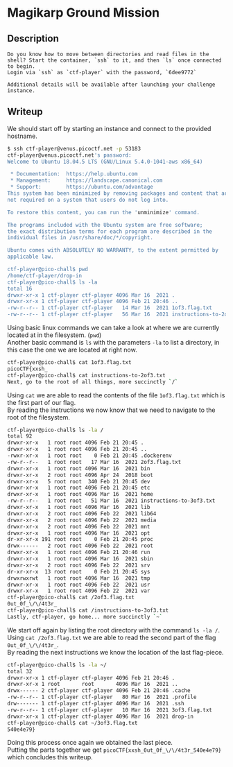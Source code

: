 # Magikarp Ground Mission

## Description
```
Do you know how to move between directories and read files in the shell? Start the container, `ssh` to it, and then `ls` once connected to begin. 
Login via `ssh` as `ctf-player` with the password, `6dee9772`

Additional details will be available after launching your challenge instance.
```

## Writeup

We should start off by starting an instance and connect to the provided hostname. <br/>
```sh
$ ssh ctf-player@venus.picoctf.net -p 53183
ctf-player@venus.picoctf.net's password: 
Welcome to Ubuntu 18.04.5 LTS (GNU/Linux 5.4.0-1041-aws x86_64)

 * Documentation:  https://help.ubuntu.com
 * Management:     https://landscape.canonical.com
 * Support:        https://ubuntu.com/advantage
This system has been minimized by removing packages and content that are
not required on a system that users do not log into.

To restore this content, you can run the 'unminimize' command.

The programs included with the Ubuntu system are free software;
the exact distribution terms for each program are described in the
individual files in /usr/share/doc/*/copyright.

Ubuntu comes with ABSOLUTELY NO WARRANTY, to the extent permitted by
applicable law.

ctf-player@pico-chall$ pwd
/home/ctf-player/drop-in
ctf-player@pico-chall$ ls -la
total 16
drwxr-xr-x 1 ctf-player ctf-player 4096 Mar 16  2021 .
drwxr-xr-x 1 ctf-player ctf-player 4096 Feb 21 20:46 ..
-rw-r--r-- 1 ctf-player ctf-player   14 Mar 16  2021 1of3.flag.txt
-rw-r--r-- 1 ctf-player ctf-player   56 Mar 16  2021 instructions-to-2of3.txt
```

Using basic linux commands we can take a look at where we are currently located at in the filesystem. (`pwd`) <br/>
Another basic command is `ls` with the parameters `-la` to list a directory, in this case the one we are located at right now. <br/>
```sh
ctf-player@pico-chall$ cat 1of3.flag.txt 
picoCTF{xxsh_
ctf-player@pico-chall$ cat instructions-to-2of3.txt 
Next, go to the root of all things, more succinctly `/`
```

Using `cat` we are able to read the contents of the file `1of3.flag.txt` which is the first part of our flag. <br/>
By reading the instructions we now know that we need to navigate to the root of the filesystem. <br/>
```sh
ctf-player@pico-chall$ ls -la /
total 92
drwxr-xr-x   1 root root 4096 Feb 21 20:45 .
drwxr-xr-x   1 root root 4096 Feb 21 20:45 ..
-rwxr-xr-x   1 root root    0 Feb 21 20:45 .dockerenv
-rw-r--r--   1 root root   17 Mar 16  2021 2of3.flag.txt
drwxr-xr-x   1 root root 4096 Mar 16  2021 bin
drwxr-xr-x   2 root root 4096 Apr 24  2018 boot
drwxr-xr-x   5 root root  340 Feb 21 20:45 dev
drwxr-xr-x   1 root root 4096 Feb 21 20:45 etc
drwxr-xr-x   1 root root 4096 Mar 16  2021 home
-rw-r--r--   1 root root   51 Mar 16  2021 instructions-to-3of3.txt
drwxr-xr-x   1 root root 4096 Mar 16  2021 lib
drwxr-xr-x   2 root root 4096 Feb 22  2021 lib64
drwxr-xr-x   2 root root 4096 Feb 22  2021 media
drwxr-xr-x   2 root root 4096 Feb 22  2021 mnt
drwxr-xr-x   1 root root 4096 Mar 16  2021 opt
dr-xr-xr-x 191 root root    0 Feb 21 20:45 proc
drwx------   2 root root 4096 Feb 22  2021 root
drwxr-xr-x   1 root root 4096 Feb 21 20:46 run
drwxr-xr-x   1 root root 4096 Mar 16  2021 sbin
drwxr-xr-x   2 root root 4096 Feb 22  2021 srv
dr-xr-xr-x  13 root root    0 Feb 21 20:45 sys
drwxrwxrwt   1 root root 4096 Mar 16  2021 tmp
drwxr-xr-x   1 root root 4096 Feb 22  2021 usr
drwxr-xr-x   1 root root 4096 Feb 22  2021 var
ctf-player@pico-chall$ cat /2of3.flag.txt 
0ut_0f_\/\/4t3r_
ctf-player@pico-chall$ cat /instructions-to-3of3.txt 
Lastly, ctf-player, go home... more succinctly `~`
```

We start off again by listing the root directory with the command `ls -la /`. <br/>
Using `cat /2of3.flag.txt` we are able to read the second part of the flag `0ut_0f_\/\/4t3r_`. <br/>
By reading the next instructions we know the location of the last flag-piece. <br/>
```sh
ctf-player@pico-chall$ ls -la ~/
total 32
drwxr-xr-x 1 ctf-player ctf-player 4096 Feb 21 20:46 .
drwxr-xr-x 1 root       root       4096 Mar 16  2021 ..
drwx------ 2 ctf-player ctf-player 4096 Feb 21 20:46 .cache
-rw-r--r-- 1 ctf-player ctf-player   80 Mar 16  2021 .profile
drw------- 1 ctf-player ctf-player 4096 Mar 16  2021 .ssh
-rw-r--r-- 1 ctf-player ctf-player   10 Mar 16  2021 3of3.flag.txt
drwxr-xr-x 1 ctf-player ctf-player 4096 Mar 16  2021 drop-in
ctf-player@pico-chall$ cat ~/3of3.flag.txt 
540e4e79}
```

Doing this process once again we obtained the last piece. <br/>
Putting the parts together we get `picoCTF{xxsh_0ut_0f_\/\/4t3r_540e4e79}` which concludes this writeup.